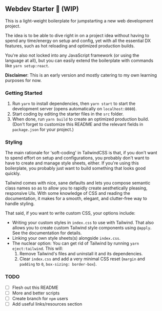## Webdev Starter 🚀 (WIP)

This is a light-weight boilerplate for jumpstarting a new web development project.

The idea is to be able to dive right in on a project idea without having to spend any time/energy on setup and config, yet with all the essential
DX features, such as hot reloading and optimized production builds.

You're also not locked into any JavaScript framework (or using the language at all), but you can easily extend the boilerplate with commands like `yarn setup:react`.

**Disclaimer**: This is an early version and mostly catering to my own learning purposes for now.

### Getting Started

1. Run `yarn` to install dependencies, then `yarn start` to start the development server (opens automatically on `localhost:8080`).
2. Start coding by editing the starter files in the `src` folder.
3. When done, run `yarn build` to create an optimized production build. (Don't forget to customize this README and the relevant fields in `package.json` for your project.)

### Styling

The main rationale for 'soft-coding' in TailwindCSS is that, if you don't want to spend effort on setup and configurations, you probably don't want to have to create and manage style sheets, either. If you're using this boilerplate, you probably just want to build something that looks good quickly.

Tailwind comes with nice, sane defaults and lets you compose semantic class names so as to allow you to rapidly create aesthetically pleasing, responsive UIs. With some knowledge of CSS and reading the documentation, it makes for a smooth, elegant, and clutter-free way to handle styling.

That said, if you want to write custom CSS, your options include:

* Writing your custom styles in `index.css` to use with Tailwind. That also allows you to create custom Tailwind style components using `@apply`. See the documentation for details.
* Linking your own style sheets(s) alongside `index.css`.
* The nuclear option: You can get rid of Tailwind by running `yarn eject:tailwind`. This will:
  1. Remove Tailwind's files and uninstall it and its dependencies.
  2. Clear `index.css` and add a very minimal CSS reset (`margin` and `padding` to `0`, `box-sizing: border-box`).

### TODO

- [ ] Flesh out this README
- [ ] More and better scripts
- [ ] Create branch for `npm` users
- [ ] Add useful links/resources section

